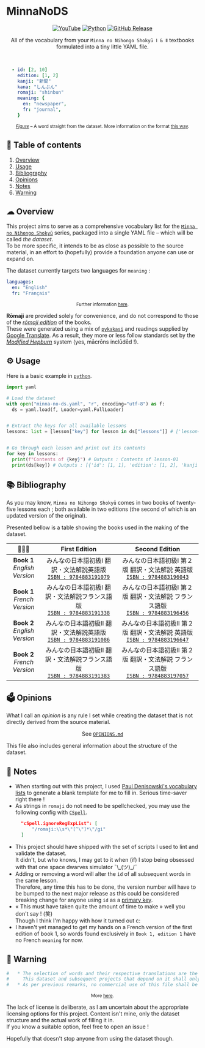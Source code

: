 # MinnaNoDS
<p align="center">
  <a href="https://yaml.org/">
    <img alt="YouTube" src="https://img.shields.io/badge/YAML-CB171E?logo=yaml&logoColor=fff&style=flat-square"
  /></a>
  <a href="https://en.wikipedia.org/wiki/Japanese_language">
    <img alt="Python" src="https://img.shields.io/badge/lang-%20%E6%97%A5%E6%9C%AC%E8%AA%9E-forestgreen?style=flat-square"
  /></a>
  <a href="https://github.com/vitto4/MinnaNoDS/releases">
    <img alt="GitHub Release" src="https://img.shields.io/github/v/release/vitto4/MinnaNoDS?style=flat-square"
  /></a>
  

</p>

<p align="center">All of the vocabulary from your <code>Minna no Nihongo Shokyū Ⅰ & Ⅱ</code> textbooks formulated into a tiny little YAML file.</p>

<br>


```yaml
  - id: [2, 10]
    edition: [1, 2]
    kanji: "新聞"
    kana: "しんぶん"
    romaji: "shinbun"
    meaning: {
      en: "newspaper",
      fr: "journal",
    }
```
<p align="center"><sup><ins><i>Figure</i></ins> – A word straight from the dataset. More information on the format <a href="https://github.com/vitto4/MinnaNoDS/blob/main/minna-no-ds.yaml#L93-L107">this way</a>.</sup></p>



## 🧭 Table of contents
1. [Overview](#-overview)
1. [Usage](#️-usage)
1. [Bibliography](#-bibliography)
1. [Opinions](#️-opinions)
1. [Notes](#-notes)
1. [Warning](#-warning)

## ☁ Overview

This project aims to serve as a comprehensive vocabulary list for the [`Minna no Nihongo Shokyū`](https://www.3anet.co.jp/np/en/list.html?af=1&g=7-12-33&s=1 "みんなの日本語 初級 Ⅰ & Ⅱ") series, packaged into a single YAML file – which will be called *the dataset*. <br>
To be more specific, it intends to be as close as possible to the source material, in an effort to (hopefully) provide a foundation anyone can use or expand on.


The dataset currently targets two languages for `meaning` :
```yaml
languages:
  en: "English"
  fr: "Français"
```
<p align="center"><sup> Further information <a href="https://github.com/vitto4/MinnaNoDS/blob/main/minna-no-ds.yaml#L26-L31">here</a>.</sup></p>


**Rōmaji** are provided solely for convenience, and do not correspond to those of the [*rōmaji edition*](https://www.3anet.co.jp/np/en/books/2303/ "みんなの日本語 初級 ローマ字版") of the books. <br>
These were generated using a mix of [`pykakasi`](https://pypi.org/project/pykakasi/) and readings supplied by [Google Translate](https://translate.google.com/). As a result, they more or less follow standards set by the [*Modified Hepburn*](https://en.wikipedia.org/wiki/Hepburn_romanization#Variants) system (yes, mācrōns inclūdēd !).

## ⚙️ Usage

Here is a basic example in [`python`](https://www.python.org/).

```py
import yaml

# Load the dataset
with open("minna-no-ds.yaml", "r", encoding="utf-8") as f:
  ds = yaml.load(f, Loader=yaml.FullLoader)


# Extract the keys for all available lessons
lessons: list = [lesson["key"] for lesson in ds["lessons"]] # ['lesson-01', 'lesson-02', ...]


# Go through each lesson and print out its contents
for key in lessons:
  print(f"Contents of {key}") # Outputs : Contents of lesson-01
  print(ds[key]) # Outputs : [{'id': [1, 1], 'edition': [1, 2], 'kanji': None, 'kana': 'わたし', 'romaji': 'watashi', 'meaning': {'en': 'I', 'fr': 'je, moi'}}, ...]
```

## 📚 Bibliography

As you may know, `Minna no Nihongo Shokyū` comes in two books of twenty-five lessons each ; both available in two editions (the second of which is an updated version of the original).

Presented bellow is a table showing the books used in the making of the dataset.

| 📗📘📙 | First Edition | Second Edition |
|:-----:|:-------------:|:--------------:|
| **Book 1**<br>*English Version*  | みんなの日本語初級Ⅰ 翻訳・文法解説英語版<br>[`ISBN : 9784883191079`](https://web.archive.org/web/20040820203739/http://www.3anet.co.jp/english/text_e_m_trans.html) | みんなの日本語初級Ⅰ 第２版 翻訳・文法解説 英語版<br>[`ISBN : 9784883196043`](https://www.3anet.co.jp/np/en/books/2302/) |
| **Book 1**<br>*French Version*  | みんなの日本語初級Ⅰ 翻訳・文法解説フランス語版<br>[`ISBN : 9784883191338`](https://web.archive.org/web/20040820203739/http://www.3anet.co.jp/english/text_e_m_trans.html)|  みんなの日本語初級Ⅰ 第２版 翻訳・文法解説 フランス語版<br>[`ISBN : 9784883196456`](https://www.3anet.co.jp/np/en/books/2312/) |
| **Book 2**<br>*English Version* | みんなの日本語初級Ⅱ 翻訳・文法解説英語版<br>[`ISBN : 9784883191086`](https://web.archive.org/web/20040820203739/http://www.3anet.co.jp/english/text_e_m_trans.html) | みんなの日本語初級Ⅱ 第２版 翻訳・文法解説 英語版<br>[`ISBN : 9784883196647`](https://www.3anet.co.jp/np/en/books/2402/) |
| **Book 2**<br>*French Version* | みんなの日本語初級Ⅱ 翻訳・文法解説フランス語版<br>[`ISBN : 9784883191383`](https://web.archive.org/web/20040820203739/http://www.3anet.co.jp/english/text_e_m_trans.html) | みんなの日本語初級Ⅱ 第２版 翻訳・文法解説 フランス語版<br>[`ISBN : 9784883197057`](https://www.3anet.co.jp/np/en/books/2412/) |


## 🗳️ Opinions

What I call an *opinion* is any rule I set while creating the dataset that is not directly derived from the source material.

<p align="center">
  See 
  <a href="https://github.com/vitto4/MinnaNoDS/blob/main/OPINIONS.md">
    <code>OPINIONS.md</code>
  </a>
</p>

This file also includes general information about the structure of the dataset.

## 🔖 Notes

- When starting out with this project, I used [Paul Denisowski's vocabulary lists](http://www.denisowski.org/Japanese/Japanese.html) to generate a blank template for me to fill in. Serious time-saver right there !
- As strings in `romaji` do not need to be spellchecked, you may use the following config with [`CSpell`](https://cspell.org/).
  ```json
    "cSpell.ignoreRegExpList": [
        "/romaji:\\s*\"[^\"]*\"/gi"
    ]
  ```
- This project should have shipped with the set of scripts I used to lint and validate the dataset. <br>
  It didn't, but who knows, I may get to it when (if) I stop being obsessed with that one space dwarves simulator ¯\\\_(ツ)_/¯
- Adding or removing a word will alter the `id` of all subsequent words in the same lesson. <br>
  Therefore, any time this has to be done, the version number will have to be bumped to the next major release as this could be considered breaking change for anyone using `id` as a [primary key](## "Which it intends to be, when it is in fact more of something I believed to be called a `natural key` and may thus be unstable.").
- « This must have taken quite the amount of time to make » well you don't say ! (笑) <br>
  Though I think I'm happy with how it turned out c:
- I haven't yet managed to get my hands on a French version of the first edition of book 1, so words found exclusively in `Book 1, edition 1` have no French `meaning` for now.



## 🚧 Warning

```yaml
#   * The selection of words and their respective translations are the sole property of 3A Corporation.
#     This dataset and subsequent projects that depend on it shall only be used *in conjunction with* – and not *as a substitute for* – the books ; so as to not cause any financial harm to the IP owners.
#   * As per previous remarks, no commercial use of this file shall be admissible.
```
<p align="center"><sup> More <a href="https://github.com/vitto4/MinnaNoDS/blob/main/minna-no-ds.yaml#L12-L14">here</a>.</sup></p>

The lack of license is deliberate, as I am uncertain about the appropriate licensing options for this project.
Content isn't mine, only the dataset structure and the actual work of filling it in. <br>
If you know a suitable option, feel free to open an issue !

Hopefully that doesn't stop anyone from using the dataset though.
